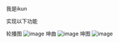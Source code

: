 我是ikun

实现以下功能

轮播图
![image](https://github.com/lingzipeng/ikunApp/assets/72086777/861b3548-be9a-4e9e-94c6-23e6f1d77262)
坤曲
![image](https://github.com/lingzipeng/ikunApp/assets/72086777/cfc8738d-1f17-437b-af12-5afa13581500)
坤图
![image](https://github.com/lingzipeng/ikunApp/assets/72086777/dff7f731-4f84-47d6-b633-dd1f67d4ff72)
